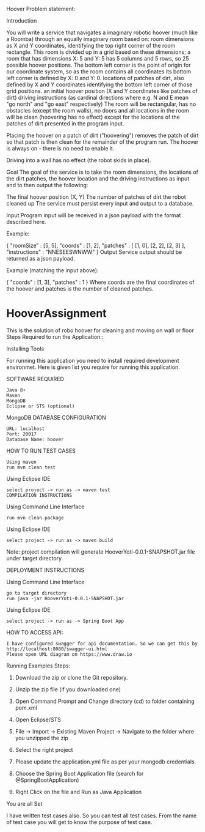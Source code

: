 Hoover Problem statement:

Introduction

You will write a service that navigates a imaginary robotic hoover (much like a Roomba) through an equally imaginary room based on:
room dimensions as X and Y coordinates, identifying the top right corner of the room rectangle. This room is divided up in a grid based on these dimensions; a room that has dimensions X: 5 and Y: 5 has 5 columns and 5 rows, so 25 possible hoover positions. The bottom left corner is the point of origin for our coordinate system, so as the room contains all coordinates its bottom left corner is defined by X: 0 and Y: 0.
locations of patches of dirt, also defined by X and Y coordinates identifying the bottom left corner of those grid positions.
an initial hoover position (X and Y coordinates like patches of dirt)
driving instructions (as cardinal directions where e.g. N and E mean "go north" and "go east" respectively)
The room will be rectangular, has no obstacles (except the room walls), no doors and all locations in the room will be clean (hoovering has no effect) except for the locations of the patches of dirt presented in the program input.

Placing the hoover on a patch of dirt ("hoovering") removes the patch of dirt so that patch is then clean for the remainder of the program run. The hoover is always on - there is no need to enable it.

Driving into a wall has no effect (the robot skids in place).

Goal
The goal of the service is to take the room dimensions, the locations of the dirt patches, the hoover location and the driving instructions as input and to then output the following:

The final hoover position (X, Y)
The number of patches of dirt the robot cleaned up
The service must persist every input and output to a database.

Input
Program input will be received in a json payload with the format described here.

Example:

{
  "roomSize" : [5, 5],
  "coords" : [1, 2],
  "patches" : [
    [1, 0],
    [2, 2],
    [2, 3]
  ],
  "instructions" : "NNESEESWNWW"
}
Output
Service output should be returned as a json payload.

Example (matching the input above):

{
  "coords" : [1, 3],
  "patches" : 1
}
Where coords are the final coordinates of the hoover and patches is the number of cleaned patches.
# HooverAssignment
This is the solution of robo hoover for cleaning and moving on wall or floor
Steps Required to run the Application::

Installing Tools

For running this application you need to install required development environmet. Here is given list you require for running this application.

SOFTWARE REQUIRED

	Java 8+
	Maven
	MongoDB
	Eclipse or STS (optional)

MongoDB DATABASE CONFIGURATION

	URL: localhost
	Port: 20017
	Database Name: hoover	
	
HOW TO RUN TEST CASES

	Using maven
	run mvn clean test
Using Eclipse IDE

	select project -> run as -> maven test
	COMPILATION INSTRUCTIONS

Using Command Line Interface

	run mvn clean package
	
Using Eclipse IDE

	select project -> run as -> maven build
	
Note: project compilation will generate HooverYoti-0.0.1-SNAPSHOT.jar file under target directory.

DEPLOYMENT INSTRUCTIONS

Using Command Line Interface

	go to target directory
	run java -jar HooverYoti-0.0.1-SNAPSHOT.jar
	
Using Eclipse IDE

	select project -> run as -> Spring Boot App	

HOW TO ACCESS API:  

	I have configured swagger for api documentation. So we can get this by http://localhost:8080/swagger-ui.html
	Please open UML diagram on https://www.draw.io 
	
Running Examples Steps:

  1. Download the zip or clone the Git repository.
  
  2. Unzip the zip file (if you downloaded one)
  
  3. Open Command Prompt and Change directory (cd) to folder containing pom.xml
  
  4. Open Eclipse/STS
  
  5. File -> Import -> Existing Maven Project -> Navigate to the folder where you unzipped the zip
  
  6. Select the right project
  
  7. Please update the application.yml file as per your mongodb credentials.
  
  7. Choose the Spring Boot Application file (search for @SpringBootApplication)
  
  8. Right Click on the file and Run as Java Application
  
   You are all Set
  
I have written test cases also. So you can test all test cases. From the name of test case you will get to know the purpose of test case.
